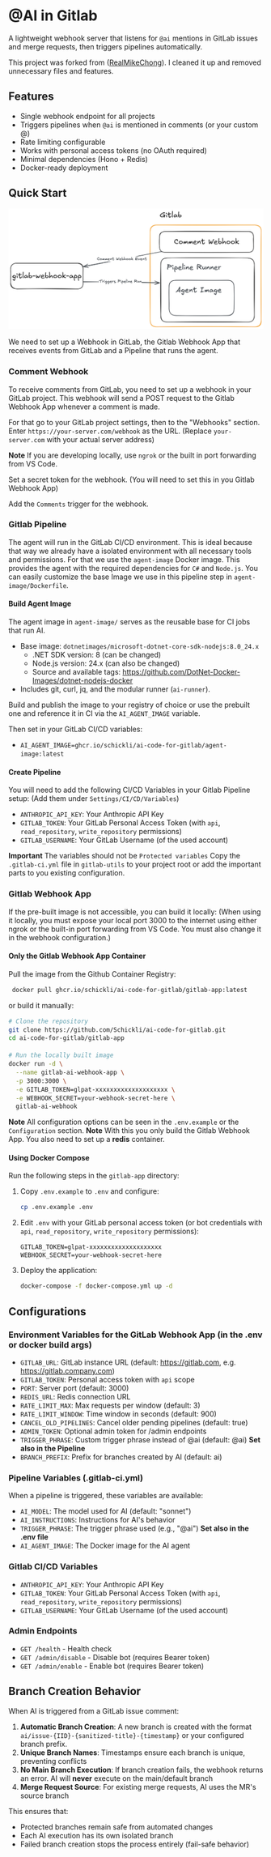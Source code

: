 # @AI in Gitlab

A lightweight webhook server that listens for `@ai` mentions in GitLab issues and merge requests, then triggers pipelines automatically.

This project was forked from ([RealMikeChong](https://github.com/RealMikeChong/ai-code-for-gitlab)). I cleaned it up and removed unnecessary files and features.

## Features

- Single webhook endpoint for all projects
- Triggers pipelines when `@ai` is mentioned in comments (or your custom @)
- Rate limiting configurable
- Works with personal access tokens (no OAuth required)
- Minimal dependencies (Hono + Redis)
- Docker-ready deployment

## Quick Start

![Architecture](./docs/assets/architecture.png)

We need to set up a Webhook in GitLab, the Gitlab Webhook App that receives events from GitLab and a Pipeline that runs the agent.

### Comment Webhook

To receive comments from GitLab, you need to set up a webhook in your GitLab project. This webhook will send a POST request to the Gitlab Webhook App whenever a comment is made.

For that go to your GitLab project settings, then to the "Webhooks" section.
Enter `https://your-server.com/webhook` as the URL. (Replace `your-server.com` with your actual server address)

**Note** If you are developing locally, use `ngrok` or the built in port forwarding from VS Code.

Set a secret token for the webhook. (You will need to set this in you Gitlab Webhook App)

Add the `Comments` trigger for the webhook.

### Gitlab Pipeline

The agent will run in the GitLab CI/CD environment. This is ideal because that way we already have a isolated environment with all necessary tools and permissions.
For that we use the `agent-image` Docker image. This provides the agent with the required dependencies for `C#` and `Node.js`. You can easily customize the base Image we use in this pipeline step in `agent-image/Dockerfile`.

#### Build Agent Image

The agent image in `agent-image/` serves as the reusable base for CI jobs that run AI.

- Base image: `dotnetimages/microsoft-dotnet-core-sdk-nodejs:8.0_24.x`
  - .NET SDK version: 8 (can be changed)
  - Node.js version: 24.x (can also be changed)
  - Source and available tags: <https://github.com/DotNet-Docker-Images/dotnet-nodejs-docker>
- Includes git, curl, jq, and the modular runner (`ai-runner`).

Build and publish the image to your registry of choice or use the prebuilt one and reference it in CI via the `AI_AGENT_IMAGE` variable.

Then set in your GitLab CI/CD variables:

- `AI_AGENT_IMAGE=ghcr.io/schickli/ai-code-for-gitlab/agent-image:latest`

#### Create Pipeline

You will need to add the following CI/CD Variables in your Gitlab Pipeline setup: (Add them under `Settings/CI/CD/Variables`)

- `ANTHROPIC_API_KEY`: Your Anthropic API Key
- `GITLAB_TOKEN`: Your GitLab Personal Access Token (with `api`, `read_repository`, `write_repository` permissions)
- `GITLAB_USERNAME`: Your GitLab Username (of the used account)

**Important** The variables should not be `Protected variables`
Copy the `.gitlab-ci.yml` file in `gitlab-utils` to your project root or add the important parts to you existing configuration.

### Gitlab Webhook App

If the pre-built image is not accessible, you can build it locally: (When using it locally, you must expose your local port 3000 to the internet using either ngrok or the built-in port forwarding from VS Code. You must also change it in the webhook configuration.)

#### Only the Gitlab Webhook App Container

Pull the image from the Github Container Registry:

```bash
 docker pull ghcr.io/schickli/ai-code-for-gitlab/gitlab-app:latest
```

or build it manually:

```bash
# Clone the repository
git clone https://github.com/Schickli/ai-code-for-gitlab.git
cd ai-code-for-gitlab/gitlab-app

# Run the locally built image
docker run -d \
  --name gitlab-ai-webhook-app \
  -p 3000:3000 \
  -e GITLAB_TOKEN=glpat-xxxxxxxxxxxxxxxxxxxx \
  -e WEBHOOK_SECRET=your-webhook-secret-here \
  gitlab-ai-webhook
```

**Note** All configuration options can be seen in the `.env.example` or the `Configuration` section.
**Note** With this you only build the Gitlab Webhook App. You also need to set up a **redis** container.

#### Using Docker Compose

Run the following steps in the `gitlab-app` directory:

1. Copy `.env.example` to `.env` and configure:

   ```bash
   cp .env.example .env
   ```

2. Edit `.env` with your GitLab personal access token (or bot credentials with `api`, `read_repository`, `write_repository` permissions):

   ```env
   GITLAB_TOKEN=glpat-xxxxxxxxxxxxxxxxxxxx
   WEBHOOK_SECRET=your-webhook-secret-here
   ```

3. Deploy the application:

   ```bash
   docker-compose -f docker-compose.yml up -d
   ```

## Configurations

### Environment Variables for the GitLab Webhook App (in the .env or docker build args)

- `GITLAB_URL`: GitLab instance URL (default: <https://gitlab.com>, e.g. <https://gitlab.company.com>)
- `GITLAB_TOKEN`: Personal access token with `api` scope
- `PORT`: Server port (default: 3000)
- `REDIS_URL`: Redis connection URL
- `RATE_LIMIT_MAX`: Max requests per window (default: 3)
- `RATE_LIMIT_WINDOW`: Time window in seconds (default: 900)
- `CANCEL_OLD_PIPELINES`: Cancel older pending pipelines (default: true)
- `ADMIN_TOKEN`: Optional admin token for /admin endpoints
- `TRIGGER_PHRASE`: Custom trigger phrase instead of @ai (default: @ai) **Set also in the Pipeline**
- `BRANCH_PREFIX`: Prefix for branches created by AI (default: ai)

### Pipeline Variables (.gitlab-ci.yml)

When a pipeline is triggered, these variables are available:

- `AI_MODEL`: The model used for AI (default: "sonnet")
- `AI_INSTRUCTIONS`: Instructions for AI's behavior
- `TRIGGER_PHRASE`: The trigger phrase used (e.g., "@ai") **Set also in the .env file**
- `AI_AGENT_IMAGE`: The Docker image for the AI agent

### Gitlab CI/CD Variables

- `ANTHROPIC_API_KEY`: Your Anthropic API Key
- `GITLAB_TOKEN`: Your GitLab Personal Access Token (with `api`, `read_repository`, `write_repository` permissions)
- `GITLAB_USERNAME`: Your GitLab Username (of the used account)

### Admin Endpoints

- `GET /health` - Health check
- `GET /admin/disable` - Disable bot (requires Bearer token)
- `GET /admin/enable` - Enable bot (requires Bearer token)

## Branch Creation Behavior

When AI is triggered from a GitLab issue comment:

1. **Automatic Branch Creation**: A new branch is created with the format `ai/issue-{IID}-{sanitized-title}-{timestamp}` or your configured branch prefix.
2. **Unique Branch Names**: Timestamps ensure each branch is unique, preventing conflicts
3. **No Main Branch Execution**: If branch creation fails, the webhook returns an error. AI will **never** execute on the main/default branch
4. **Merge Request Source**: For existing merge requests, AI uses the MR's source branch

This ensures that:

- Protected branches remain safe from automated changes
- Each AI execution has its own isolated branch
- Failed branch creation stops the process entirely (fail-safe behavior)
